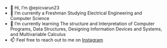 - 👋 Hi, I’m @epicvarun23
- 👀 I’m currently a Freshman Studying Electrical Engineering and Computer Science
- 🌱 I’m currently learning The structure and Interpretation of Computer Programs, Data Structures, Designing Information Devices and Systems, and Multivariable Calculus
- 📫 Feel free to reach out to me on <a href="https://www.instagram.com/varunnb_/">Instagram</a>

<!---
epicvarun23/epicvarun23 is a ✨ special ✨ repository because its `README.md` (this file) appears on your GitHub profile.
You can click the Preview link to take a look at your changes.
--->
